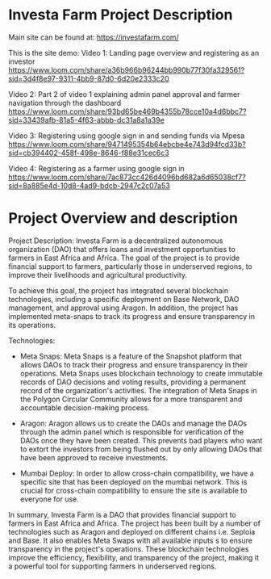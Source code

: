 # Investa Farm Project Description

Main site can be found at: https://investafarm.com/ 

This is the site demo: 
Video 1: Landing page overview and registering as an investor
https://www.loom.com/share/a36b966b96244bb990b77f30fa329561?sid=3d4f8e97-9311-4bb9-87d0-6d20e2333c20 

Video 2: Part 2 of video 1 explaining admin panel approval and farmer navigation through the dashboard
https://www.loom.com/share/93bd65be469b4355b78cce10a4d6bbc7?sid=33439afb-81a5-4f63-abbb-dc31a8a1a39e

Video 3: Registering using google sign in and sending funds via Mpesa 
https://www.loom.com/share/9471495354b64ebcbe4e743d94fcd33b?sid=cb394402-458f-498e-8646-f88e31cec6c3 

Video 4: Registering as a farmer using google sign in
https://www.loom.com/share/7ac873cc426d4096bd682a6d65038cf7?sid=8a885e4d-10d8-4ad9-bdcb-2947c2c07a53 

# Project Overview and description 
Project Description: Investa Farm is a decentralized autonomous organization (DAO) that offers loans and investment opportunities to farmers in East Africa and Africa. The goal of the project is to provide financial support to farmers, particularly those in underserved regions, to improve their livelihoods and agricultural productivity.

To achieve this goal, the project has integrated several blockchain technologies, including a specific deployment on Base Network, DAO management, and approval using Aragon. In addition, the project has implemented meta-snaps to track its progress and ensure transparency in its operations.

Technologies:

* Meta Snaps: Meta Snaps is a feature of the Snapshot platform that allows DAOs to track their progress and ensure transparency in their operations. Meta Snaps uses blockchain technology to create immutable records of DAO decisions and voting results, providing a permanent record of the organization's activities. The integration of Meta Snaps in the Polygon Circular Community allows for a more transparent and accountable decision-making process.

* Aragon: Aragon allows us to create the DAOs and manage the DAOs through the admin panel which is responsible for verification of the DAOs once they have been created. This prevents bad players who want to extort the investors from being flushed out by only allowing DAOs that have been approved to receive investments. 

* Mumbai Deploy: In order to allow cross-chain compatibility, we have a specific site that has been deployed on the mumbai network. This is crucial for cross-chain compatibility to ensure the site is available to everyone for use.  

In summary, Investa Farm is a DAO that provides financial support to farmers in East Africa and Africa. The project has been built by a number of technologies such as Aragon and deployed on different chains i.e. Seploia and Base. It also enables Meta Swaps with all available inputs s to ensure transparency in the project's operations. These blockchain technologies improve the efficiency, flexibility, and transparency of the project, making it a powerful tool for supporting farmers in underserved regions.





